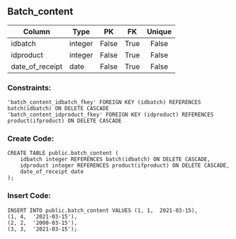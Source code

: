 ## __Batch_content__
|Column               |Type           |PK   |FK   |Unique|
|---------------------|---------------|:---:|:---:|:----:|
|idbatch              | integer       |False|True |False |
|idproduct            | integer       |False|True |False |
|date_of_receipt      | date          |False|True |False |

### __Constraints__:
```postgresql
'batch_content_idbatch_fkey' FOREIGN KEY (idbatch) REFERENCES batch(idbatch) ON DELETE CASCADE
'batch_content_idproduct_fkey' FOREIGN KEY (idproduct) REFERENCES product(ifproduct) ON DELETE CASCADE
```
### __Create Code:__
```postgresql
CREATE TABLE public.batch_content (
    idbatch integer REFERENCES batch(idbatch) ON DELETE CASCADE,
    idproduct integer REFERENCES product(ifproduct) ON DELETE CASCADE,
    date_of_receipt date
);
```

### __Insert Code:__
```postgresql
INSERT INTO public.batch_content VALUES (1,	1,	2021-03-15),
(1,	4,	'2021-03-15'),
(2,	2,	'2000-03-15'),
(3,	3,	'2021-03-15');
```